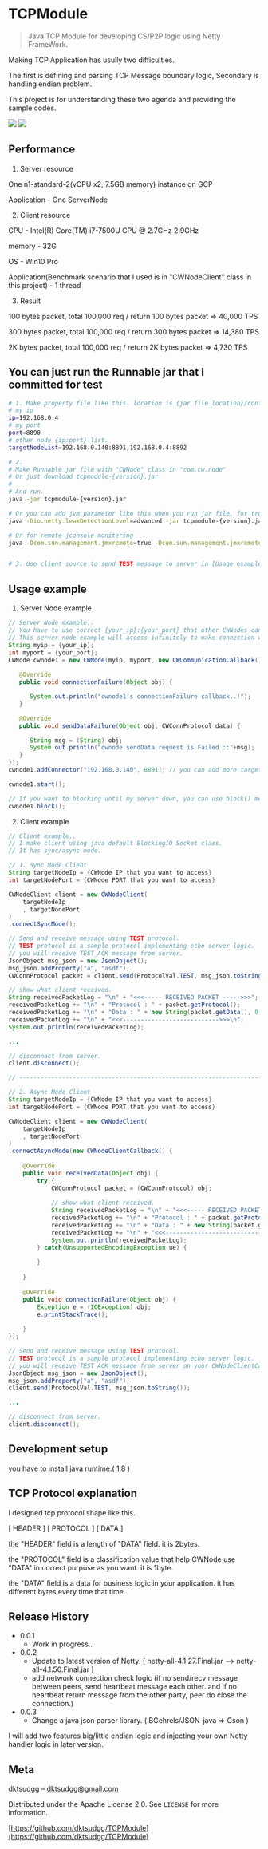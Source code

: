 # TCPModule
> Java TCP Module for developing CS/P2P logic using Netty FrameWork.

Making TCP Application has usully two difficulties.

The first is defining and parsing TCP Message boundary logic, Secondary is handling endian problem.

This project is for understanding these two agenda and providing the sample codes. 

![](p2p_achi.png)
![](cs_achi.png)

## Performance
1. Server resource

One n1-standard-2(vCPU x2, 7.5GB memory) instance on GCP

Application - One ServerNode


2. Client resource

CPU - Intel(R) Core(TM) i7-7500U CPU @ 2.7GHz 2.9GHz

memory - 32G

OS - Win10 Pro

Application(Benchmark scenario that I used is in "CWNodeClient" class in this project) - 1 thread


3. Result

100 bytes packet, total 100,000 req / return 100 bytes packet => 40,000 TPS

300 bytes packet, total 100,000 req / return 300 bytes packet => 14,380 TPS

2K  bytes packet, total 100,000 req / return 2K  bytes packet => 4,730 TPS


## You can just run the Runnable jar that I committed for test

```sh
# 1. Make property file like this. location is {jar file location}/config/node.properties..
# my ip
ip=192.168.0.4
# my port
port=8890
# other node {ip:port} list.
targetNodeList=192.168.0.140:8891,192.168.0.4:8892
```

```sh
# 2. 
# Make Runnable jar file with "CWNode" class in "com.cw.node"
# Or just download tcpmodule-{version}.jar
# 
# And run.
java -jar tcpmodule-{version}.jar

# Or you can add jvm parameter like this when you run jar file, for trouble shooting Netty Memory leak
java -Dio.netty.leakDetectionLevel=advanced -jar tcpmodule-{version}.jar

# Or for remote jconsole monitering
java -Dcom.sun.management.jmxremote=true -Dcom.sun.management.jmxremote.port={YOUR_JMX_PORT} -Dcom.sun.management.jmxremote.rmi.port={YOUR_JMX_PORT} -Dcom.sun.management.jmxremote.ssl=false -Dcom.sun.management.jmxremote.authenticate=false -Djava.rmi.server.hostname=192.168.0.140 -Dcom.sun.management.jmxremote.authenticate=false -jar tcpmodule-{version}.jar


# 3. Use client source to send TEST message to server in [Usage example] - [2. Client example] Section.
```

## Usage example

1. Server Node example
```java
// Server Node example..
// You have to use correct {your_ip}:{your_port} that other CWNodes can detect on the internet.
// This server node example will access infinitely to make connection with CWNode 192.168.0.140:8891 until success.
String myip = {your_ip};
int myport = {your_port};
CWNode cwnode1 = new CWNode(myip, myport, new CWCommunicationCallback() {
			
   @Override
   public void connectionFailure(Object obj) {

      System.out.println("cwnode1's connectionFailure callback..!");
   }

   @Override
   public void sendDataFailure(Object obj, CWConnProtocol data) {

      String msg = (String) obj;
      System.out.println("cwnode sendData request is Failed ::"+msg);
   }
});
cwnode1.addConnector("192.168.0.140", 8891); // you can add more target CWNode as much as you want.

cwnode1.start();

// If you want to blocking until my server down, you can use block() method.
cwnode1.block();
```

2. Client example
```java
// Client example..
// I make client using java default BlockingIO Socket class.
// It has sync/async mode.

// 1. Sync Mode Client
String targetNodeIp = {CWNode IP that you want to access}
int targetNodePort = {CWNode PORT that you want to access}

CWNodeClient client = new CWNodeClient(
	targetNodeIp
	, targetNodePort
)
.connectSyncMode();

// Send and receive message using TEST protocol.
// TEST protocol is a sample protocol implementing echo server logic.
// you will receive TEST_ACK message from server.
JsonObject msg_json = new JsonObject();
msg_json.addProperty("a", "asdf");
CWConnProtocol packet = client.send(ProtocolVal.TEST, msg_json.toString());

// show what client received.
String receivedPacketLog = "\n" + "<<<----- RECEIVED PACKET ----->>>";
receivedPacketLog += "\n" + "Protocol : " + packet.getProtocol();
receivedPacketLog += "\n" + "Data : " + new String(packet.getData(), 0, packet.getData().length, "UTF-8");
receivedPacketLog += "\n" + "<<<--------------------------->>>\n";
System.out.println(receivedPacketLog);

...

// disconnect from server.
client.disconnect();

// --------------------------------------------------------------------------------------------------

// 2. Async Mode Client
String targetNodeIp = {CWNode IP that you want to access}
int targetNodePort = {CWNode PORT that you want to access}

CWNodeClient client = new CWNodeClient(
	targetNodeIp
	, targetNodePort
)
.connectAsyncMode(new CWNodeClientCallback() {
	
	@Override
	public void receivedData(Object obj) {
		try {
			CWConnProtocol packet = (CWConnProtocol) obj;
			
			// show what client received.
			String receivedPacketLog = "\n" + "<<<----- RECEIVED PACKET ----->>>";
			receivedPacketLog += "\n" + "Protocol : " + packet.getProtocol();
			receivedPacketLog += "\n" + "Data : " + new String(packet.getData(), 0, packet.getData().length, "UTF-8");
			receivedPacketLog += "\n" + "<<<--------------------------->>>\n";
			System.out.println(receivedPacketLog);
		} catch(UnsupportedEncodingException ue) {
			
		}
					
	}
	
	@Override
	public void connectionFailure(Object obj) {
		Exception e = (IOException) obj;
		e.printStackTrace();
		
	}
});

// Send and receive message using TEST protocol.
// TEST protocol is a sample protocol implementing echo server logic.
// you will receive TEST_ACK message from server on your CWNodeClientCallback.
JsonObject msg_json = new JsonObject();
msg_json.addProperty("a", "asdf");
client.send(ProtocolVal.TEST, msg_json.toString());

...

// disconnect from server.
client.disconnect();
```

## Development setup

you have to install java runtime.( 1.8 )

## TCP Protocol explanation
I designed tcp protocol shape like this.

[ HEADER ] [ PROTOCOL ] [ DATA ]

the "HEADER" field is a length of "DATA" field. it is 2bytes.

the "PROTOCOL" field is a classification value that help CWNode use "DATA" in correct purpose as you want. it is 1byte.

the "DATA" field is a data for business logic in your application. it has different bytes every time that time

## Release History

* 0.0.1
    * Work in progress.. 
* 0.0.2
    * Update to latest version of Netty. [ netty-all-4.1.27.Final.jar --> netty-all-4.1.50.Final.jar ]
    * add network connection check logic
(if no send/recv message between peers, send heartbeat message each other. and if no heartbeat return message from the other party, peer do close the connection.)
* 0.0.3
    * Change a java json parser library. ( BGehrels/JSON-java => Gson )
    
I will add two features big/little endian logic and injecting your own Netty handler logic in later version.

## Meta

dktsudgg – dktsudgg@gmail.com

Distributed under the Apache License 2.0. See ``LICENSE`` for more information.

[https://github.com/dktsudgg/TCPModule](https://github.com/dktsudgg/TCPModule)
